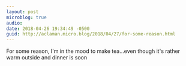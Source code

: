 ```yaml
---
layout: post
microblog: true
audio: 
date: 2018-04-26 19:34:49 -0500
guid: http://aclaman.micro.blog/2018/04/27/for-some-reason.html
---
```

For some reason, I'm in the mood to make tea…even though it's rather warm outside and dinner is soon
